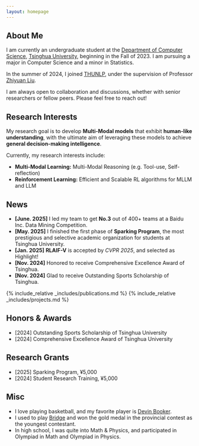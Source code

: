 ```yaml
---
layout: homepage
---
```

## About Me

I am currently an undergraduate student at the [Department of Computer Science](https://www.cs.tsinghua.edu.cn/), [Tsinghua University](https://www.tsinghua.edu.cn/), beginning in the Fall of 2023. I am pursuing a major in Computer Science and a minor in Statistics.

In the summer of 2024, I joined [THUNLP](https://nlp.csai.tsinghua.edu.cn/), under the supervision of Professor [Zhiyuan Liu](https://nlp.csai.tsinghua.edu.cn/~lzy/).

I am always open to collaboration and discussions, whether with senior researchers or fellow peers. Please feel free to reach out!

## Research Interests

My research goal is to develop **Multi-Modal models** that exhibit **human-like understanding**, with the ultimate aim of leveraging these models to achieve **general decision-making intelligence**. 

Currently, my research interests include:

- **Multi-Modal Learning:**  Multi-Modal Reasoning (e.g. Tool-use, Self-reflection)
- **Reinforcement Learning:** Efficient and Scalable RL algorithms for MLLM and LLM

## News

- **[June. 2025]** I led my team to get **No.3** out of 400+ teams at a Baidu Inc. Data Mining Competition.
- **[May. 2025]** I finished the first phase of **Sparking Program**, the most prestigious and selective academic organization for students at Tsinghua University.
- **[Jan. 2025]** **RLAIF-V** is accepted by *CVPR 2025*, and selected as Highlight!
- **[Nov. 2024]** Honored to receive Comprehensive Excellence Award of Tsinghua.
- **[Nov. 2024]** Glad to receive Outstanding Sports Scholarship of Tsinghua.

{% include_relative _includes/publications.md %}
{% include_relative _includes/projects.md %}

## Honors & Awards

- [2024] Outstanding Sports Scholarship of Tsinghua University
- [2024] Comprehensive Excellence Award of Tsinghua University

## Research Grants

- [2025] Sparking Program, ¥5,000
- [2024] Student Research Training, ¥5,000

## Misc

- I love playing basketball, and my favorite player is [Devin Booker](https://x.com/devinbook?lang=en).
- I used to play [Bridge](https://en.wikipedia.org/wiki/Contract_bridge) and won the gold medal in the provincial contest as the youngest contestant.
- In high school, I was quite into Math & Physics, and participated in Olympiad in Math and Olympiad in Physics.

